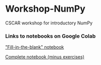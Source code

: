# Workshop-NumPy
CSCAR workshop for introductory NumPy

### Links to notebooks on Google Colab
["Fill-in-the-blank" notebook](https://colab.research.google.com/github/greght/Workshop-NumPy/blob/master/NumPy_Workshop_fill_in.ipynb)

[Complete notebook (minus exercises)](https://colab.research.google.com/github/greght/Workshop-NumPy/blob/master/NumPy_Workshop.ipynb)
